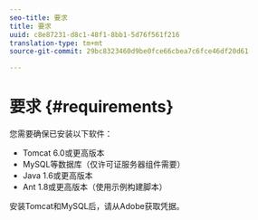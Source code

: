 ```yaml
---
seo-title: 要求
title: 要求
uuid: c8e87231-d8c1-48f1-8bb1-5d76f561f216
translation-type: tm+mt
source-git-commit: 29bc8323460d9be0fce66cbea7c6fce46df20d61

---
```



# 要求 {#requirements}

您需要确保已安装以下软件：

* Tomcat 6.0或更高版本
* MySQL等数据库（仅许可证服务器组件需要）
* Java 1.6或更高版本
* Ant 1.8或更高版本（使用示例构建脚本）

安装Tomcat和MySQL后，请从Adobe获取凭据。
